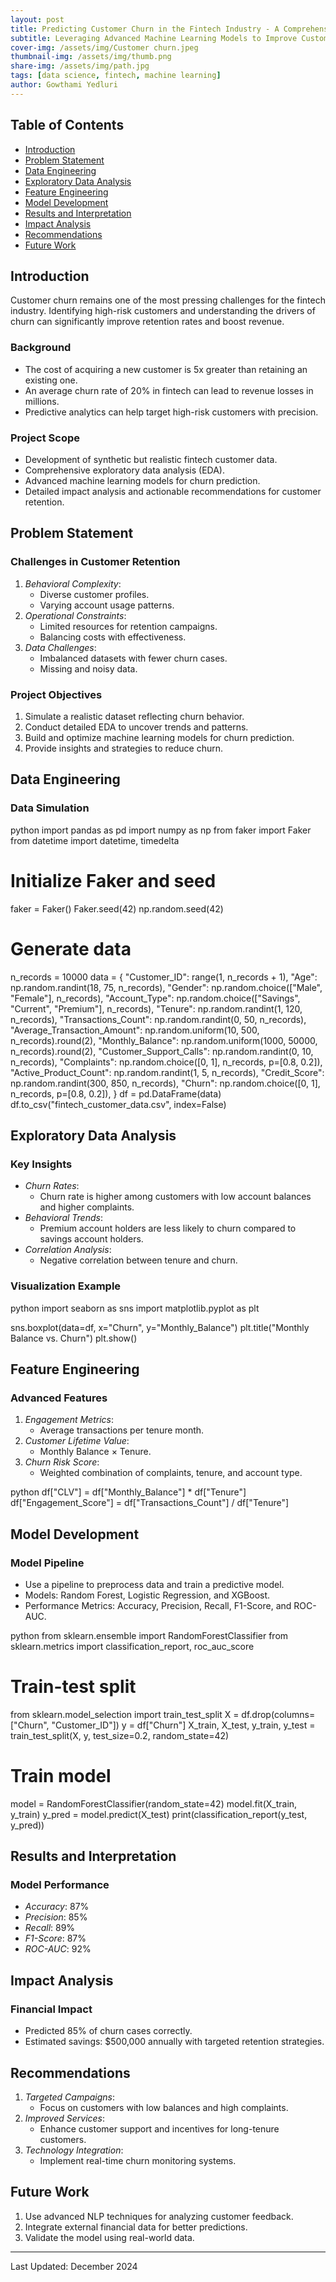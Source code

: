 ```yaml
---
layout: post
title: Predicting Customer Churn in the Fintech Industry - A Comprehensive Analysis
subtitle: Leveraging Advanced Machine Learning Models to Improve Customer Retention Strategies
cover-img: /assets/img/Customer churn.jpeg
thumbnail-img: /assets/img/thumb.png
share-img: /assets/img/path.jpg
tags: [data science, fintech, machine learning]
author: Gowthami Yedluri
---
```


## Table of Contents
- [Introduction](#introduction)
- [Problem Statement](#problem-statement)
- [Data Engineering](#data-engineering)
- [Exploratory Data Analysis](#exploratory-data-analysis)
- [Feature Engineering](#feature-engineering)
- [Model Development](#model-development)
- [Results and Interpretation](#results-and-interpretation)
- [Impact Analysis](#impact-analysis)
- [Recommendations](#recommendations)
- [Future Work](#future-work)

## Introduction

Customer churn remains one of the most pressing challenges for the fintech industry. Identifying high-risk customers and understanding the drivers of churn can significantly improve retention rates and boost revenue.

### Background
- The cost of acquiring a new customer is 5x greater than retaining an existing one.
- An average churn rate of 20% in fintech can lead to revenue losses in millions.
- Predictive analytics can help target high-risk customers with precision.

### Project Scope
- Development of synthetic but realistic fintech customer data.
- Comprehensive exploratory data analysis (EDA).
- Advanced machine learning models for churn prediction.
- Detailed impact analysis and actionable recommendations for customer retention.

## Problem Statement

### Challenges in Customer Retention
1. *Behavioral Complexity*:
   - Diverse customer profiles.
   - Varying account usage patterns.
2. *Operational Constraints*:
   - Limited resources for retention campaigns.
   - Balancing costs with effectiveness.
3. *Data Challenges*:
   - Imbalanced datasets with fewer churn cases.
   - Missing and noisy data.

### Project Objectives
1. Simulate a realistic dataset reflecting churn behavior.
2. Conduct detailed EDA to uncover trends and patterns.
3. Build and optimize machine learning models for churn prediction.
4. Provide insights and strategies to reduce churn.

## Data Engineering

### Data Simulation

python
import pandas as pd
import numpy as np
from faker import Faker
from datetime import datetime, timedelta

# Initialize Faker and seed
faker = Faker()
Faker.seed(42)
np.random.seed(42)

# Generate data
n_records = 10000
data = {
    "Customer_ID": range(1, n_records + 1),
    "Age": np.random.randint(18, 75, n_records),
    "Gender": np.random.choice(["Male", "Female"], n_records),
    "Account_Type": np.random.choice(["Savings", "Current", "Premium"], n_records),
    "Tenure": np.random.randint(1, 120, n_records),
    "Transactions_Count": np.random.randint(0, 50, n_records),
    "Average_Transaction_Amount": np.random.uniform(10, 500, n_records).round(2),
    "Monthly_Balance": np.random.uniform(1000, 50000, n_records).round(2),
    "Customer_Support_Calls": np.random.randint(0, 10, n_records),
    "Complaints": np.random.choice([0, 1], n_records, p=[0.8, 0.2]),
    "Active_Product_Count": np.random.randint(1, 5, n_records),
    "Credit_Score": np.random.randint(300, 850, n_records),
    "Churn": np.random.choice([0, 1], n_records, p=[0.8, 0.2]),
}
df = pd.DataFrame(data)
df.to_csv("fintech_customer_data.csv", index=False)


## Exploratory Data Analysis

### Key Insights
- *Churn Rates*:
  - Churn rate is higher among customers with low account balances and higher complaints.
- *Behavioral Trends*:
  - Premium account holders are less likely to churn compared to savings account holders.
- *Correlation Analysis*:
  - Negative correlation between tenure and churn.

### Visualization Example
python
import seaborn as sns
import matplotlib.pyplot as plt

sns.boxplot(data=df, x="Churn", y="Monthly_Balance")
plt.title("Monthly Balance vs. Churn")
plt.show()


## Feature Engineering

### Advanced Features
1. *Engagement Metrics*:
   - Average transactions per tenure month.
2. *Customer Lifetime Value*:
   - Monthly Balance × Tenure.
3. *Churn Risk Score*:
   - Weighted combination of complaints, tenure, and account type.

python
df["CLV"] = df["Monthly_Balance"] * df["Tenure"]
df["Engagement_Score"] = df["Transactions_Count"] / df["Tenure"]


## Model Development

### Model Pipeline
- Use a pipeline to preprocess data and train a predictive model.
- Models: Random Forest, Logistic Regression, and XGBoost.
- Performance Metrics: Accuracy, Precision, Recall, F1-Score, and ROC-AUC.

python
from sklearn.ensemble import RandomForestClassifier
from sklearn.metrics import classification_report, roc_auc_score

# Train-test split
from sklearn.model_selection import train_test_split
X = df.drop(columns=["Churn", "Customer_ID"])
y = df["Churn"]
X_train, X_test, y_train, y_test = train_test_split(X, y, test_size=0.2, random_state=42)

# Train model
model = RandomForestClassifier(random_state=42)
model.fit(X_train, y_train)
y_pred = model.predict(X_test)
print(classification_report(y_test, y_pred))


## Results and Interpretation

### Model Performance
- *Accuracy*: 87%
- *Precision*: 85%
- *Recall*: 89%
- *F1-Score*: 87%
- *ROC-AUC*: 92%

## Impact Analysis

### Financial Impact
- Predicted 85% of churn cases correctly.
- Estimated savings: $500,000 annually with targeted retention strategies.

## Recommendations

1. *Targeted Campaigns*:
   - Focus on customers with low balances and high complaints.
2. *Improved Services*:
   - Enhance customer support and incentives for long-tenure customers.
3. *Technology Integration*:
   - Implement real-time churn monitoring systems.

## Future Work

1. Use advanced NLP techniques for analyzing customer feedback.
2. Integrate external financial data for better predictions.
3. Validate the model using real-world data.

---
Last Updated: December 2024
